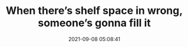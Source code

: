 ---
date: 2021-09-08 05:08:41
link:
  source: pocket
  source_url: https://getpocket.com
  text: When there’s shelf space in wrong, someone’s gonna fill it
  url: https://mattruby.substack.com/p/when-theres-shelf-space-in-wrong
source: pocket
syndicated:
- type: pocket
  url: https://mattruby.substack.com/p/when-theres-shelf-space-in-wrong
- type: mastodon
  url: https://mastodon.technology/users/roytang/statuses/106894318594236518
- type: twitter
  url: https://twitter.com/roytang/status/1435470701884895240/
title: When there’s shelf space in wrong, someone’s gonna fill it
---